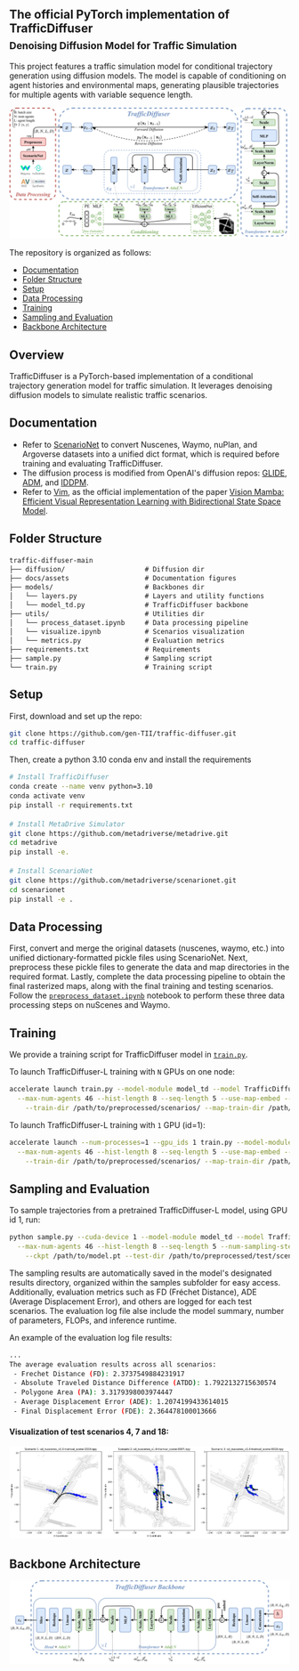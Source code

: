 ## The official PyTorch implementation of TrafficDiffuser <br><sub>Denoising Diffusion Model for Traffic Simulation</sub>
This project features a traffic simulation model for conditional trajectory generation using diffusion models. The model is capable of conditioning on agent histories and environmental maps, generating plausible trajectories for multiple agents with variable sequence length.

![TrafficDiffuser overall architecture](docs/assets/TrafficDiffuser.png)

The repository is organized as follows:
  * [Documentation](#documentation)
  * [Folder Structure](#folder-structure)
  * [Setup](#setup)
  * [Data Processing](#data-processing)
  * [Training](#training)
  * [Sampling and Evaluation](#sampling-and-evaluation)
  * [Backbone Architecture](#backbone-architecture)

## Overview
TrafficDiffuser is a PyTorch-based implementation of a conditional trajectory generation model for traffic simulation. It leverages denoising diffusion models to simulate realistic traffic scenarios. 

## Documentation
* Refer to [ScenarioNet](https://github.com/metadriverse/scenarionet) to convert Nuscenes, Waymo, nuPlan, and Argoverse datasets into a unified dict format, which is required before training and evaluating TrafficDiffuser.
* The diffusion process is modified from OpenAI's diffusion repos: [GLIDE](https://github.com/openai/glide-text2im/blob/main/glide_text2im/gaussian_diffusion.py), [ADM](https://github.com/openai/guided-diffusion/blob/main/guided_diffusion), and [IDDPM](https://github.com/openai/improved-diffusion/blob/main/improved_diffusion/gaussian_diffusion.py).
* Refer to [Vim](https://github.com/hustvl/Vim), as the official implementation of the paper [Vision Mamba: Efficient Visual Representation Learning with Bidirectional State Space Model](https://arxiv.org/abs/2401.09417).

## Folder Structure
``` 
traffic-diffuser-main
├── diffusion/                    # Diffusion dir
├── docs/assets                   # Documentation figures               
├── models/                       # Backbones dir
│   └── layers.py                 # Layers and utility functions
│   └── model_td.py               # TrafficDiffuser backbone
├── utils/                        # Utilities dir
│   └── process_dataset.ipynb     # Data processing pipeline
│   └── visualize.ipynb           # Scenarios visualization
│   └── metrics.py                # Evaluation metrics 
├── requirements.txt              # Requirements             
├── sample.py                     # Sampling script 
└── train.py                      # Training script
```

## Setup

First, download and set up the repo:

```bash
git clone https://github.com/gen-TII/traffic-diffuser.git
cd traffic-diffuser
```

Then, create a python 3.10 conda env and install the requirements

```bash
# Install TrafficDiffuser
conda create --name venv python=3.10
conda activate venv
pip install -r requirements.txt

# Install MetaDrive Simulator
git clone https://github.com/metadriverse/metadrive.git
cd metadrive
pip install -e.

# Install ScenarioNet
git clone https://github.com/metadriverse/scenarionet.git
cd scenarionet
pip install -e .
```

## Data Processing
First, convert and merge the original datasets (nuscenes, waymo, etc.) into unified dictionary-formatted pickle files using ScenarioNet. Next, preprocess these pickle files to generate the data and map directories in the required format. Lastly, complete the data processing pipeline to obtain the final rasterized maps, along with the final training and testing scenarios. Follow the [`preprocess_dataset.ipynb`](process_dataset.ipynb) notebook to perform these three data processing steps on nuScenes and Waymo.


## Training
We provide a training script for TrafficDiffuser model in [`train.py`](train.py).

To launch TrafficDiffuser-L training with `N` GPUs on one node:
```bash
accelerate launch train.py --model-module model_td --model TrafficDiffuser-L \
  --max-num-agents 46 --hist-length 8 --seq-length 5 --use-map-embed --use-ckpt-wrapper \
    --train-dir /path/to/preprocessed/scenarios/ --map-train-dir /path/to/maps/
```

To launch TrafficDiffuser-L training with `1` GPU (id=1):
```bash
accelerate launch --num-processes=1 --gpu_ids 1 train.py --model-module model_td --model TrafficDiffuser-L \
  --max-num-agents 46 --hist-length 8 --seq-length 5 --use-map-embed --use-ckpt-wrapper \
    --train-dir /path/to/preprocessed/scenarios/ --map-train-dir /path/to/maps/
```


## Sampling and Evaluation

To sample trajectories from a pretrained TrafficDiffuser-L model, using GPU id 1, run:
```bash
python sample.py --cuda-device 1 --model-module model_td --model TrafficDiffuser-L \
  --max-num-agents 46 --hist-length 8 --seq-length 5 --num-sampling-steps 250 --num-sampling 100 --use-map-embed \
    --ckpt /path/to/model.pt --test-dir /path/to/preprocessed/test/scenarios/ --map-test-dir /path/to/test/maps/
```

The sampling results are automatically saved in the model's designated results directory, organized within the samples subfolder for easy access. Additionally, evaluation metrics such as FD (Fréchet Distance), ADE (Average Displacement Error), and others are logged for each test scenarios. The evaluation log file alse include the model summary, number of parameters, FLOPs, and inference runtime.

An example of the evaluation log file results:
```bash
...
The average evaluation results across all scenarios:
 - Frechet Distance (FD): 2.3737549884231917
 - Absolute Traveled Distance Difference (ATDD): 1.7922132715630574
 - Polygone Area (PA): 3.3179398003974447
 - Average Displacement Error (ADE): 1.2074199433614015
 - Final Displacement Error (FDE): 2.364478100013666
```

#### Visualization of test scenarios 4, 7 and 18:
![TrafficDiffuser-L sampling results](docs/assets/Visualizations.png)


## Backbone Architecture
![TrafficDiffuser diffusion backbone](docs/assets/Backbone.png)